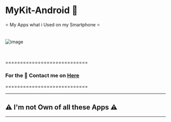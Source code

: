 # MyKit-Android 📱
⭐ My Apps what i Used on my Smartphone ⭐
<br>
<br>

![image](https://user-images.githubusercontent.com/73746365/155869175-05b06e6d-1012-4531-b84d-76489d5a5d3b.png)
<br>
<br>
<br />


============================
### For the 🔐 Contact me on [Here](https://vfvrizky.my.id)
============================

--------------------------------
## ⚠️ I'm not Own of all these Apps ⚠️
--------------------------------
